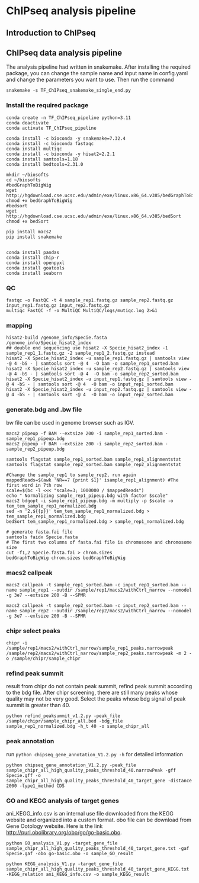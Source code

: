 # ChIPseq analysis pipeline

## Introduction to ChIPseq

## ChIPseq data analysis pipeline
The analysis pipeline had written in snakemake. After installing the required package, you can change the sample name and input name in config.yaml and change the parameters you want to use. Then run the command

```
snakemake -s TF_ChIPseq_snakemake_single_end.py
```



### Install the required package
```
conda create -n TF_ChIPseq_pipeline python=3.11
conda deactivate
conda activate TF_ChIPseq_pipeline

conda install -c bioconda -y snakemake=7.32.4
conda install -c bioconda fastaqc
conda install multiqc
conda install -c bioconda -y hisat2=2.2.1
conda install samtools=1.18
conda install bedtools=2.31.0

mkdir ~/biosofts
cd ~/biosofts
#bedGraphToBigWig 
wget http://hgdownload.cse.ucsc.edu/admin/exe/linux.x86_64.v385/bedGraphToBigWig
chmod +x bedGraphToBigWig
#bedsort
wget http://hgdownload.cse.ucsc.edu/admin/exe/linux.x86_64.v385/bedSort
chmod +x bedSort

pip install macs2
pip install snakemake


conda install pandas
conda install chip-r 
conda install openpyxl
conda install goatools
conda install seaborn
```



### QC
```
fastqc -o FastQC -t 4 sample_rep1.fastq.gz sample_rep2.fastq.gz input_rep1.fastq.gz input_rep2.fastq.gz
multiqc FastQC -f -o MultiQC MultiQC/logs/mutiqc.log 2>&1
```

### mapping
```
hisat2-build /genome_info/Specie.fasta /genome_info/Specie_hisat2_index 
## double end sequencing use hisat2 -X Specie_hisat2_index -1 sample_rep1_1.fastq.gz -2 sample_rep1_2.fastq.gz instead
hisat2 -X Specie_hisat2_index -u sample_rep1.fastq.gz | samtools view -@ 4 -bS - | samtools sort -@ 4  -O bam -o sample_rep1_sorted.bam
hisat2 -X Specie_hisat2_index -u sample_rep2.fastq.gz | samtools view -@ 4 -bS - | samtools sort -@ 4  -O bam -o sample_rep2_sorted.bam
hisat2 -X Specie_hisat2_index -u input_rep1.fastq.gz | samtools view -@ 4 -bS - | samtools sort -@ 4  -O bam -o input_rep1_sorted.bam
hisat2 -X Specie_hisat2_index -u input_rep2.fastq.gz | samtools view -@ 4 -bS - | samtools sort -@ 4  -O bam -o input_rep2_sorted.bam

```

###  generate.bdg and .bw file
bw file can be used in genome browser such as IGV.
```
macs2 pipeup -f BAM --extsize 200 -i sample_rep1_sorted.bam -sample_rep1_pipeup.bdg
macs2 pipeup -f BAM --extsize 200 -i sample_rep2_sorted.bam -sample_rep2_pipeup.bdg

samtools flagstat sample_rep1_sorted.bam sample_rep1_alignmentstat
samtools flagstat sample_rep2_sorted.bam sample_rep2_alignmentstat

#Change the sample_rep1 to sample_rep2, run again
mappedReads=$(awk 'NR==7 {print $1}' isample_rep1_alignment) #The first word in 7th row
scale=$(bc -l <<< "scale=3; 1000000 / $mappedReads")
echo " Normalizing sample_rep1_pipeup.bdg with factor $scale"
macs2 bdgopt -i sample_rep1_pipeup.bdg -m multiply -p $scale -o tem_tem_sample_rep1_normalized.bdg
sed -n '2,${{p}}' tem_tem_sample_rep1_normalized.bdg > tem_sample_rep1_normalized.bdg
bedSort tem_sample_rep1_normalized.bdg > sample_rep1_normalized.bdg

# generate fasta.fai file
samtools faidx Specie.fasta
# The first two columns of fasta.fai file is chromosome and chromosome size
cut -f1,2 Specie.fasta.fai > chrom.sizes
bedGraphToBigWig chrom.sizes bedGraphToBigWig 
```

### macs2 callpeak
```
macs2 callpeak -t sample_rep1_sorted.bam -c input_rep1_sorted.bam --name sample_rep1 --outdir /sample/rep1/macs2/withCtrl_narrow --nomodel -g 3e7 --extsize 200 -B --SPMR

macs2 callpeak -t sample_rep2_sorted.bam -c input_rep2_sorted.bam --name sample_rep2 --outdir /sample/rep2/macs2/withCtrl_narrow --nomodel -g 3e7 --extsize 200 -B --SPMR
```

### chipr select peaks
```
chipr -i /sample/rep1/macs2/withCtrl_narrow/sample_rep1_peaks.narrowpeak /sample/rep2/macs2/withCtrl_narrow/sample_rep2_peaks.narrowpeak -m 2 -o /sample/chipr/sample_chipr
```


### refind peak summit
result from chipr do not contain peak summit, refind peak summit according to the bdg file.
After chipr screening, there are still many peaks whose quality may not be very good. Select the peaks whose bdg signal of peak summit is greater than 40.
```
python refind_peaksummit_v1.2.py -peak_file /sample/chipr/sample_chipr_all.bed -bdg_file sample_rep1_normalized.bdg -h_t 40 -o sample_chipr_all
```


### peak annotation
run
`python chipseq_gene_annotation_V1.2.py -h`
 for detailed information
```
python chipseq_gene_annotation_V1.2.py -peak_file sample_chipr_all_high_quality_peaks_threshold_40.narrowPeak -gff Specie.gff -o sample_chipr_all_high_quality_peaks_threshold_40_target_gene -distance 2000 -type1_method CDS
```

### GO and KEGG analysis of target genes
ani_KEGG_info.csv is an internal use file downloaded from the KEGG website and organized into a custom format.
obo file can be download from Gene Ootology website. Here is the link http://purl.obolibrary.org/obo/go/go-basic.obo.
```
python GO_analysis_V1.py -target_gene_file sample_chipr_all_high_quality_peaks_threshold_40_target_gene.txt -gaf Specie.gaf -obo go-basic.obo -o sample_GO_result

python KEGG_analysis_V1.py -target_gene_file sample_chipr_all_high_quality_peaks_threshold_40_target_gene_KEGG.txt -KEGG_relation ani_KEGG_info.csv -o sample_KEGG_result
```


